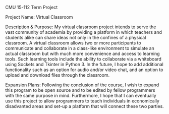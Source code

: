 CMU 15-112 Term Project

Project Name: Virtual Classroom

Description & Purpose: 
My virtual classroom project intends to serve the vast community of academia by providing a platform in which teachers and students alike can share ideas not only in the confines of a physical classroom. A virtual classroom allows two or more participants to communicate and collaborate in a class-like environment to simulate an actual classroom but with much more convenience and access to learning tools. Such learning tools include the ability to collaborate via a whiteboard using Sockets and Tkinter in Python 3. In the future, I hope to add additional functionality such as an option for audio and/or video chat, and an option to upload and download files through the classroom.

Expansion Plans:
Following the conclusion of the course, I wish to expand this program to be open source and to be edited by fellow programmers with the same purpose in mind. Furthermore, I hope that I can eventually use this project to allow programmers to teach individuals in economically disadvanted areas and set-up a platform that will connect these two parties.
